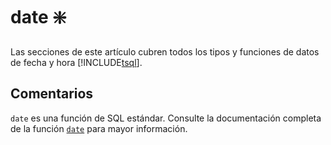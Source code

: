 ﻿---
SidebarGroup: "index-conversion-functions"
Autogenerated: true
---

# date ❇️

Las secciones de este artículo cubren todos los tipos y funciones de datos de fecha y hora [!INCLUDE[tsql](../../includes/tsql-md.md)].

## Comentarios 

`date` es una función de SQL estándar. Consulte la documentación completa de la función [`date`](https://learn.microsoft.com/es-es/sql/t-sql/functions/date-transact-sql) para mayor información.
